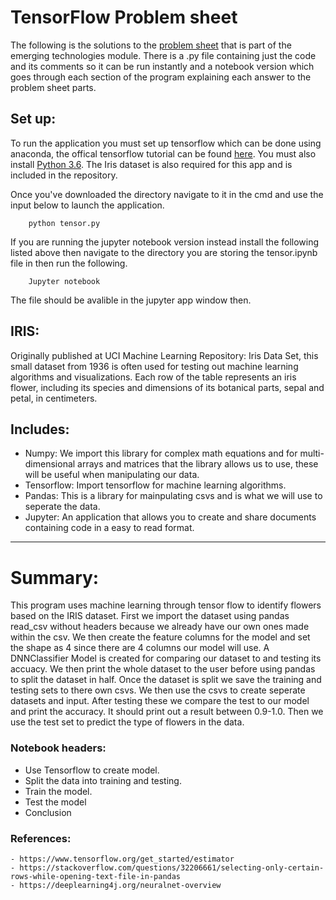 # TensorFlow Problem sheet
The following is the solutions to the [problem sheet](https://github.com/emerging-technologies/emerging-technologies.github.io/blob/master/problems/tensorflow.md) that is part of the emerging technologies module. There is a .py file containing just the code and its comments so it can be run instantly and a notebook version which goes through each section of the program explaining each answer to the problem sheet parts.

## Set up:
To run the application you must set up tensorflow which can be done using anaconda, the offical tensorflow tutorial can be found [here](https://www.tensorflow.org/install/). You must also install [Python 3.6](https://anaconda.org/anaconda/python). The Iris dataset is also required for this app and is included in the repository.

Once you've downloaded the directory navigate to it in the cmd and use the input below to launch the application.
```
    python tensor.py
```

If you are running the jupyter notebook version instead install the following listed above then navigate to the directory you are storing the tensor.ipynb file in then run the following.
```
    Jupyter notebook
```

The file should be avalible in the jupyter app window then.

## IRIS:
Originally published at UCI Machine Learning Repository: Iris Data Set, this small dataset from 1936 is often used for testing out machine learning algorithms and visualizations. Each row of the table represents an iris flower, including its species and dimensions of its botanical parts, sepal and petal, in centimeters.

## Includes:
- Numpy: We import this library for complex math equations and for multi-dimensional arrays and matrices that the library allows us to use, these will be useful when manipulating our data.
- Tensorflow: Import tensorflow for machine learning algorithms.
- Pandas: This is a library for mainpulating csvs and is what we will use to seperate the data. 
- Jupyter: An application that allows you to create and share documents containing code in a easy to read format.
    
---

# Summary:
This program uses machine learning through tensor flow to identify flowers based on the IRIS dataset. First we import the dataset using pandas read_csv without headers because we already have our own ones made within the csv. We then create the feature columns for the model and set the shape as 4 since there are 4 columns our model will use. A DNNClassifier Model is created for comparing our dataset to and testing its accuacy. We then print the whole dataset to the user before using pandas to split the dataset in half. Once the dataset is split we save the training and testing sets to there own csvs. We then use the csvs to create seperate datasets and input. After testing these we compare the test to our model and print the accuracy. It should print out a result between 0.9-1.0. Then we use the test set to predict the type of flowers in the data.

### Notebook headers:
- Use Tensorflow to create model.
- Split the data into training and testing.
- Train the model.
- Test the model
- Conclusion

### References:
    - https://www.tensorflow.org/get_started/estimator
    - https://stackoverflow.com/questions/32206661/selecting-only-certain-rows-while-opening-text-file-in-pandas
    - https://deeplearning4j.org/neuralnet-overview